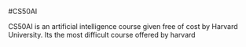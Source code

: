 #CS50AI

CS50AI is an artificial intelligence course given free of cost by Harvard University. Its the most difficult course offered by harvard
